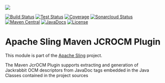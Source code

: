 [<img src="https://sling.apache.org/res/logos/sling.png"/>](https://sling.apache.org)

 [![Build Status](https://ci-builds.apache.org/job/Sling/job/modules/job/sling-maven-jcrocm-plugin/job/master/badge/icon)](https://ci-builds.apache.org/job/Sling/job/modules/job/sling-maven-jcrocm-plugin/job/master/) [![Test Status](https://img.shields.io/jenkins/tests.svg?jobUrl=https://ci-builds.apache.org/job/Sling/job/modules/job/sling-maven-jcrocm-plugin/job/master/)](https://ci-builds.apache.org/job/Sling/job/modules/job/sling-maven-jcrocm-plugin/job/master/test/?width=800&height=600) [![Coverage](https://sonarcloud.io/api/project_badges/measure?project=apache_sling-maven-jcrocm-plugin&metric=coverage)](https://sonarcloud.io/dashboard?id=apache_sling-maven-jcrocm-plugin) [![Sonarcloud Status](https://sonarcloud.io/api/project_badges/measure?project=apache_sling-maven-jcrocm-plugin&metric=alert_status)](https://sonarcloud.io/dashboard?id=apache_sling-maven-jcrocm-plugin) [![Maven Central](https://maven-badges.herokuapp.com/maven-central/org.apache.sling/maven-jcrocm-plugin/badge.svg)](https://search.maven.org/#search%7Cga%7C1%7Cg%3A%22org.apache.sling%22%20a%3A%22maven-jcrocm-plugin%22) [![JavaDocs](https://www.javadoc.io/badge/org.apache.sling/maven-jcrocm-plugin.svg)](https://www.javadoc.io/doc/org.apache.sling/maven-jcrocm-plugin) [![License](https://img.shields.io/badge/License-Apache%202.0-blue.svg)](https://www.apache.org/licenses/LICENSE-2.0)

# Apache Sling Maven JCROCM Plugin

This module is part of the [Apache Sling](https://sling.apache.org) project.

The Maven JcrOCM Plugin supports extracting and generation of
Jackrabbit OCM descriptors from JavaDoc tags embedded in the
Java Classes contained in the project sources
